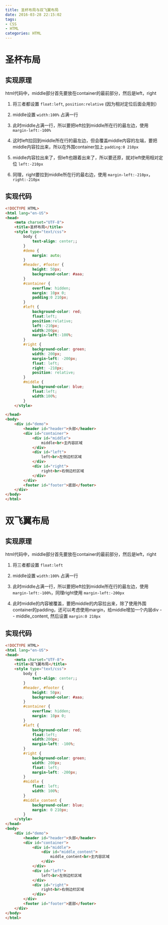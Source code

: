 ```yaml
---
title: 圣杯布局与双飞翼布局
date: 2016-03-28 22:15:02
tags:
- CSS
- HTML
categories: HTML
---
```


# 圣杯布局

## 实现原理

html代码中，middle部分首先要放在container的最前部分，然后是left，right

1. 将三者都设置 `float:left`, `position:relative` (因为相对定位后面会用到）

2. middle设置 `width:100%` 占满一行

3. 此时middle占满一行，所以要把left拉到middle所在行的最左边，使用 `margin-left:-100%`

4. 这时left拉回到middle所在行的最左边，但会覆盖middle内容的左端，要把middle内容拉出来，所以在外围container加上 `padding:0 210px`

5. middle内容拉出来了，但left也跟着出来了，所以要还原，就对left使用相对定位 `left:-210px`

6. 同理，right要拉到middle所在行的最右边，使用 `margin-left:-210px`，`right:-210px`

## 实现代码

```html
<!DOCTYPE HTML>
<html lang="en-US">
<head>
    <meta charset="UTF-8">
    <title>圣杯布局</title>
    <style type="text/css">
        body {
            text-align: center;;
        }
        #demo {
            margin: auto;
        }
        #header, #footer {
            height: 50px;
            background-color: #aaa;
        }
        #container {
            overflow: hidden;
            margin: 10px 0;
            padding:0 210px;
        }
        #left {
            background-color: red;
            float:left;
            position:relative;
            left:-210px;
            width:200px;
            margin-left:-100%;
        }
        #right {
            background-color: green;
            width: 200px;
            margin-left: -200px;
            float: left;
            right: -210px;
            position: relative;
        }
        #middle {
            background-color: blue;
            float:left;
            width:100%;
        }
    </style>

</head>
<body>
    <div id="demo">
        <header id="header">头部</header>
        <div id="container">
            <div id="middle">
                middle<br>主内容区域
            </div>
            <div id="left">
                left<br>左侧边栏区域
            </div>
            <div id="right">
                right<br>右侧边栏区域
            </div>
        </div>
        <footer id="footer">底部</footer>
    </div>
</body>
</html>
```

# 双飞翼布局

## 实现原理

html代码中，middle部分首先要放在container的最前部分，然后是left，right

1. 将三者都设置 `float:left`

2. middle设置 `width:100%` 占满一行

3. 此时middle占满一行，所以要把left拉到middle所在行的最左边，使用 `margin-left:-100%`，同理right使用 `margin-left:-200px`

4. 此时middle的内容被覆盖，要把middle的内容拉出来，除了使用外围container的padding，还可以考虑使用margin，给middle增加一个内层div -- middle_content, 然后设置 `margin:0 210px`

## 实现代码

```html
<!DOCTYPE HTML>
<html lang="en-US">
<head>
    <meta charset="UTF-8">
    <title>双飞翼布局</title>
    <style type="text/css">
        body {
            text-align: center;;
        }
        #header, #footer {
            height: 50px;
            background-color: #aaa;
        }
        #container {
            overflow: hidden;
            margin: 10px 0;
        }
        #left {
            background-color: red;
            float:left;
            width:200px;
            margin-left: -100%;
        }
        #right {
            background-color: green;
            width: 200px;
            float: left;
            margin-left: -200px;
        }
        #middle {
            float: left;
            width: 100%;
        }
        #middle_content {
            background-color: blue;
            margin: 0 210px;
        }
    </style>
</head>
<body>
    <div id="demo">
        <header id="header">头部</header>
        <div id="container">
            <div id="middle">
                <div id="middle_content">
                    middle_content<br>主内容区域
                </div>
            </div>
            <div id="left">
                left<br>左侧边栏区域
            </div>
            <div id="right">
                right<br>右侧边栏区域
            </div>
        </div>
        <footer id="footer">底部</footer>
    </div>
</body>
</html>
```
